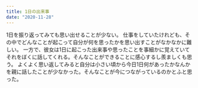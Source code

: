 ```yaml
---
title: 1日の出来事
date: "2020-11-28"
---
```


1日を振り返ってみても思い出せることが少ない。
仕事をしていたけれども、その中でどんなことが起こって自分が何を思ったかを思い出すことがなかなかに難しい。
一方で、彼女は1日に起こった出来事や思ったことを事細かに覚えていてそれをぼくに話してくれる。そんなことができることに感心するし羨ましくも思う。
よくよく思い返してみると自分は小さい頃から今日1日何があったかなんかを親に話したことが少なかった。そんなことが今につながっているのかとふと思った。